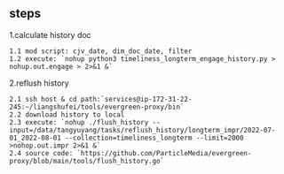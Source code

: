 ## steps

1.calculate history doc

    1.1 mod script: cjv_date, dim_doc_date, filter
    1.2 execute: `nohup python3 timeliness_longterm_engage_history.py > nohup.out.engage > 2>&1 &`

2.reflush history

    2.1 ssh host & cd path:`services@ip-172-31-22-245:~/liangshufei/tools/evergreen-proxy/bin`
    2.2 download history to local
    2.3 execute: `nohup ./flush_history --input=/data/tangyuyang/tasks/reflush_history/longterm_impr/2022-07-01_2022-08-01 --collection=timeliness_longterm --limit=2000 >nohop.out.impr 2>&1 &`
    2.4 source code: `https://github.com/ParticleMedia/evergreen-proxy/blob/main/tools/flush_history.go`
